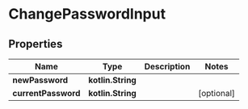 
# ChangePasswordInput

## Properties
Name | Type | Description | Notes
------------ | ------------- | ------------- | -------------
**newPassword** | **kotlin.String** |  | 
**currentPassword** | **kotlin.String** |  |  [optional]



